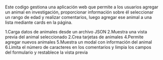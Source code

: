 Este codigo gestiona una aplicación web que permite a los usuarios agregar un animal en investigación, 
proporcionar información sobre él seleccionar un rango de edad y  realizar comentarios, luego agregar ese 
animal a una lista mediante cards en la página.

1.Carga datos de animales desde un archivo JSON
2.Muestra una vista previa del animal seleccionado
2.Crea tarjetas de animales
4.Permite agregar nuevos animales
5.Muestra un modal con información del animal
6.Limita el número de caracteres en los comentarios  y limpia los campos del formulario y restablece la vista previa
